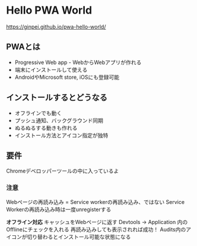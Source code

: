 # Hello PWA World

https://ginpei.github.io/pwa-hello-world/

## PWAとは
- Progressive Web app - WebからWebアプリが作れる
- 端末にインストールして使える
- AndroidやMicrosoft store, iOSにも登録可能

## インストールするとどうなる
- オフラインでも動く
- プッシュ通知、バックグラウンド同期
- ぬるぬるする動きも作れる
- インストール方法とアイコン指定が独特

## 要件
Chromeデベロッパーツールの中に入っているよ

### 注意
Webページの再読み込み = Service workerの再読み込み、ではない
Service Workerの再読み込み時は一度unregisterする

**オフライン対応**
キャッシュをWebページに返す
Devtools -> Application 内のOfflineにチェックを入れる
再読み込みしても表示されれば成功！
Audits内のアイコンが切り替わるとインストール可能な状態になる